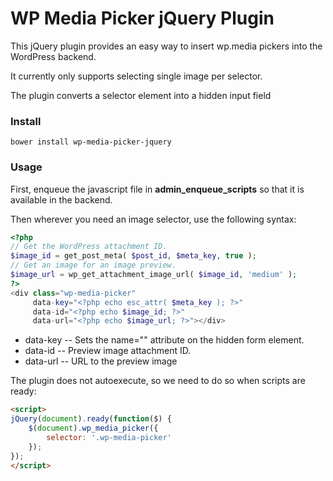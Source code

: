 # WP Media Picker jQuery Plugin

This jQuery plugin provides an easy way to insert wp.media pickers 
into the WordPress backend.

It currently only supports selecting single image per selector.

The plugin converts a selector element into a hidden input field

### Install

```
bower install wp-media-picker-jquery
```

### Usage

First, enqueue the javascript file in **admin_enqueue_scripts** so that it
is available in the backend.

Then wherever you need an image selector, use the following syntax:

```php
<?php
// Get the WordPress attachment ID.
$image_id = get_post_meta( $post_id, $meta_key, true );
// Get an image for an image preview.
$image_url = wp_get_attachment_image_url( $image_id, 'medium' );
?>
<div class="wp-media-picker" 
     data-key="<?php echo esc_attr( $meta_key ); ?>" 
     data-id="<?php echo $image_id; ?>" 
     data-url="<?php echo $image_url; ?>"></div>
```

- data-key -- Sets the name="" attribute on the hidden form element.
- data-id -- Preview image attachment ID. 
- data-url --  URL to the preview image



The plugin does not autoexecute, so we need to do so when scripts are ready: 
```html
<script>
jQuery(document).ready(function($) {
    $(document).wp_media_picker({
        selector: '.wp-media-picker'
    });
});
</script>
```